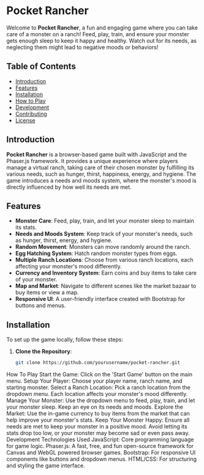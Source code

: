 # Pocket Rancher

Welcome to **Pocket Rancher**, a fun and engaging game where you can take care of a monster on a ranch! Feed, play, train, and ensure your monster gets enough sleep to keep it happy and healthy. Watch out for its needs, as neglecting them might lead to negative moods or behaviors!

## Table of Contents

- [Introduction](#introduction)
- [Features](#features)
- [Installation](#installation)
- [How to Play](#how-to-play)
- [Development](#development)
- [Contributing](#contributing)
- [License](#license)

## Introduction

**Pocket Rancher** is a browser-based game built with JavaScript and the Phaser.js framework. It provides a unique experience where players manage a virtual ranch, taking care of their chosen monster by fulfilling its various needs, such as hunger, thirst, happiness, energy, and hygiene. The game introduces a needs and moods system, where the monster's mood is directly influenced by how well its needs are met.

## Features

- **Monster Care**: Feed, play, train, and let your monster sleep to maintain its stats.
- **Needs and Moods System**: Keep track of your monster's needs, such as hunger, thirst, energy, and hygiene.
- **Random Movement**: Monsters can move randomly around the ranch.
- **Egg Hatching System**: Hatch random monster types from eggs.
- **Multiple Ranch Locations**: Choose from various ranch locations, each affecting your monster's mood differently.
- **Currency and Inventory System**: Earn coins and buy items to take care of your monster.
- **Map and Market**: Navigate to different scenes like the market bazaar to buy items or view a map.
- **Responsive UI**: A user-friendly interface created with Bootstrap for buttons and menus.

## Installation

To set up the game locally, follow these steps:

1. **Clone the Repository**:
   ```bash
   git clone https://github.com/yourusername/pocket-rancher.git

How To Play
Start the Game: Click on the 'Start Game' button on the main menu.
Setup Your Player: Choose your player name, ranch name, and starting monster.
Select a Ranch Location: Pick a ranch location from the dropdown menu. Each location affects your monster's mood differently.
Manage Your Monster: Use the dropdown menu to feed, play, train, and let your monster sleep. Keep an eye on its needs and moods.
Explore the Market: Use the in-game currency to buy items from the market that can help improve your monster's stats.
Keep Your Monster Happy: Ensure all needs are met to keep your monster in a positive mood. Avoid letting its stats drop too low, or your monster may become sad or even pass away.
Development
Technologies Used
JavaScript: Core programming language for game logic.
Phaser.js: A fast, free, and fun open-source framework for Canvas and WebGL powered browser games.
Bootstrap: For responsive UI components like buttons and dropdown menus.
HTML/CSS: For structuring and styling the game interface.

